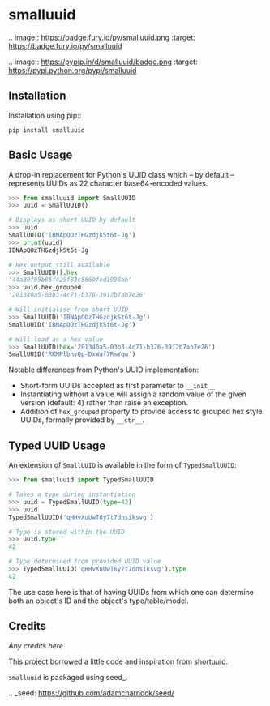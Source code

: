 smalluuid
===========================================================

.. image:: https://badge.fury.io/py/smalluuid.png
    :target: https://badge.fury.io/py/smalluuid

.. image:: https://pypip.in/d/smalluuid/badge.png
    :target: https://pypi.python.org/pypi/smalluuid

Installation
------------

Installation using pip::

    pip install smalluuid

Basic Usage
-----------

A drop-in replacement for Python's UUID class which – by default – 
represents UUIDs as 22 character base64-encoded values. 

```python
>>> from smalluuid import SmallUUID
>>> uuid = SmallUUID()

# Displays as short UUID by default
>>> uuid
SmallUUID('IBNApQOzTHGzdjkSt6t-Jg')
>>> print(uuid)
IBNApQOzTHGzdjkSt6t-Jg

# Hex output still available
>>> SmallUUID().hex
'44a30f95b86f429f83c5669fed1998ab'
>>> uuid.hex_grouped
'201340a5-03b3-4c71-b376-3912b7ab7e26'

# Will initialise from short UUID
>>> SmallUUID('IBNApQOzTHGzdjkSt6t-Jg')
SmallUUID('IBNApQOzTHGzdjkSt6t-Jg')

# Will load as a hex value
>>> SmallUUID(hex='201340a5-03b3-4c71-b376-3912b7ab7e26')
SmallUUID('RKMPlbhvQp-DxWaf7RmYqw')
```

Notable differences from Python's UUID implementation:

* Short-form UUIDs accepted as first parameter to ``__init__``
* Instantiating without a value will assign a random value of the given version (default: 4) 
  rather than raise an exception.
* Addition of ``hex_grouped`` property to provide access to grouped hex style UUIDs, formally 
  provided by ``__str__``.


Typed UUID Usage
----------------

An extension of ``SmallUUID`` is available in the form of ``TypedSmallUUID``:

```python
>>> from smalluuid import TypedSmallUUID

# Takes a type during instantiation
>>> uuid = TypedSmallUUID(type=42)
>>> uuid
TypedSmallUUID('qHHvXuUwT6y7t7dnsiksvg')

# Type is stored within the UUID
>>> uuid.type
42

# Type determined from provided UUID value
>>> TypedSmallUUID('qHHvXuUwT6y7t7dnsiksvg').type
42
```

The use case here is that of having UUIDs from which one can determine 
both an object's ID and the object's type/table/model.

Credits
-------

*Any credits here*

This project borrowed a little code and inspiration from 
[shortuuid](https://github.com/stochastic-technologies/shortuuid).

``smalluuid`` is packaged using seed_.

.. _seed: https://github.com/adamcharnock/seed/

